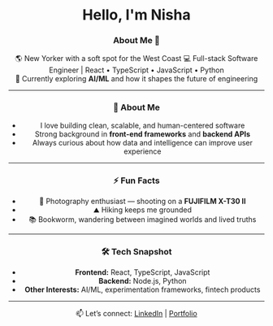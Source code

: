 <div align="center">

# Hello, I'm Nisha    

### About Me  🌱

🌎 New Yorker with a soft spot for the West Coast
💻 Full-stack Software Engineer | React • TypeScript • JavaScript • Python  
🤖 Currently exploring **AI/ML** and how it shapes the future of engineering  

---

### 🚀 About Me
- I love building clean, scalable, and human-centered software  
- Strong background in **front-end frameworks** and **backend APIs**  
- Always curious about how data and intelligence can improve user experience  

---

### ⚡ Fun Facts
- 📸 Photography enthusiast — shooting on a **FUJIFILM X-T30 II**  
- ⛰ Hiking keeps me grounded  
- 📚 Bookworm, wandering between imagined worlds and lived truths

---

### 🛠️ Tech Snapshot
- **Frontend:** React, TypeScript, JavaScript
- **Backend:** Node.js, Python  
- **Other Interests:** AI/ML, experimentation frameworks, fintech products 

---

📫 Let’s connect: [LinkedIn](https://linkedin.com/nisha-ahamed) | [Portfolio](https://nisha-ahamed.com)  

